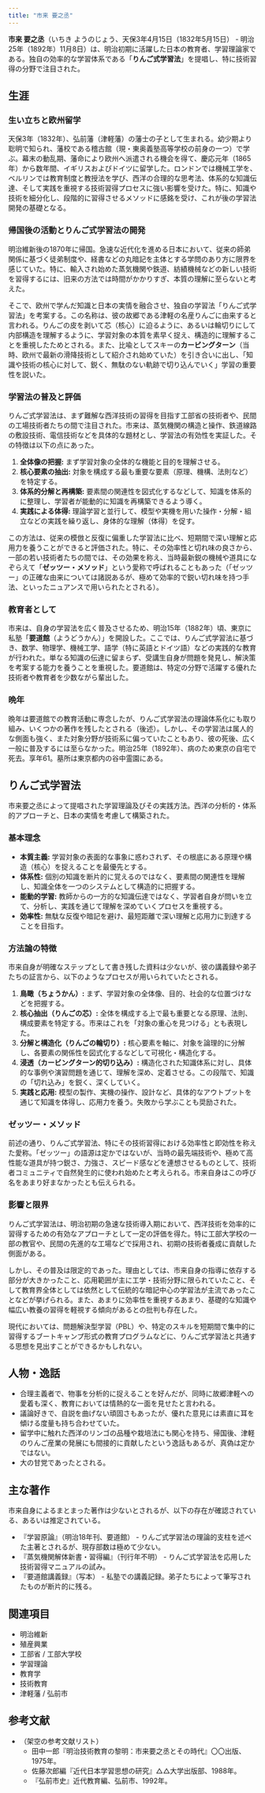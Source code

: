 ```yaml
---
title: "市来 要之丞"
---
```


**市来 要之丞**（いちき ようのじょう、天保3年4月15日（1832年5月15日） - 明治25年（1892年）11月8日）は、明治初期に活躍した日本の教育者、学習理論家である。独自の効率的な学習体系である「**りんご式学習法**」を提唱し、特に技術習得の分野で注目された。

## 生涯

### 生い立ちと欧州留学
天保3年（1832年）、弘前藩（津軽藩）の藩士の子として生まれる。幼少期より聡明で知られ、藩校である稽古館（現・東奥義塾高等学校の前身の一つ）で学ぶ。幕末の動乱期、藩命により欧州へ派遣される機会を得て、慶応元年（1865年）から数年間、イギリスおよびドイツに留学した。ロンドンでは機械工学を、ベルリンでは教育制度と教授法を学び、西洋の合理的な思考法、体系的な知識伝達、そして実践を重視する技術習得プロセスに強い影響を受けた。特に、知識や技術を細分化し、段階的に習得させるメソッドに感銘を受け、これが後の学習法開発の基礎となる。

### 帰国後の活動とりんご式学習法の開発
明治維新後の1870年に帰国。急速な近代化を進める日本において、従来の師弟関係に基づく徒弟制度や、経書などの丸暗記を主体とする学問のあり方に限界を感じていた。特に、輸入され始めた蒸気機関や鉄道、紡績機械などの新しい技術を習得するには、旧来の方法では時間がかかりすぎ、本質の理解に至らないと考えた。

そこで、欧州で学んだ知識と日本の実情を融合させ、独自の学習法「りんご式学習法」を考案する。この名称は、彼の故郷である津軽の名産りんごに由来すると言われる。りんごの皮を剥いて芯（核心）に迫るように、あるいは輪切りにして内部構造を理解するように、学習対象の本質を素早く捉え、構造的に理解することを重視したためとされる。また、比喩としてスキーの**カービングターン**（当時、欧州で最新の滑降技術として紹介され始めていた）を引き合いに出し、「知識や技術の核心に対して、鋭く、無駄のない軌跡で切り込んでいく」学習の重要性を説いた。

### 学習法の普及と評価
りんご式学習法は、まず難解な西洋技術の習得を目指す工部省の技術者や、民間の工場技術者たちの間で注目された。市来は、蒸気機関の構造と操作、鉄道線路の敷設技術、電信技術などを具体的な題材とし、学習法の有効性を実証した。その特徴は以下の点にあった。

1.  **全体像の把握:** まず学習対象の全体的な機能と目的を理解させる。
2.  **核心要素の抽出:** 対象を構成する最も重要な要素（原理、機構、法則など）を特定する。
3.  **体系的分解と再構築:** 要素間の関連性を図式化するなどして、知識を体系的に整理し、学習者が能動的に知識を再構築できるよう導く。
4.  **実践による体得:** 理論学習と並行して、模型や実機を用いた操作・分解・組立などの実践を繰り返し、身体的な理解（体得）を促す。

この方法は、従来の模倣と反復に偏重した学習法に比べ、短期間で深い理解と応用力を養うことができると評価された。特に、その効率性と切れ味の良さから、一部の若い技術者たちの間では、その効果を称え、当時最新鋭の機械や道具になぞらえて「**ゼッツー・メソッド**」という愛称で呼ばれることもあった（「ゼッツー」の正確な由来については諸説あるが、極めて効率的で鋭い切れ味を持つ手法、といったニュアンスで用いられたとされる）。

### 教育者として
市来は、自身の学習法を広く普及させるため、明治15年（1882年）頃、東京に私塾「**要道館**（ようどうかん）」を開設した。ここでは、りんご式学習法に基づき、数学、物理学、機械工学、語学（特に英語とドイツ語）などの実践的な教育が行われた。単なる知識の伝達に留まらず、受講生自身が問題を発見し、解決策を考案する能力を養うことを重視した。要道館は、特定の分野で活躍する優れた技術者や教育者を少数ながら輩出した。

### 晩年
晩年は要道館での教育活動に専念したが、りんご式学習法の理論体系化にも取り組み、いくつかの著作を残したとされる（後述）。しかし、その学習法は属人的な側面も強く、また対象分野が技術系に偏っていたこともあり、彼の死後、広く一般に普及するには至らなかった。明治25年（1892年）、病のため東京の自宅で死去。享年61。墓所は東京都内の谷中霊園にある。

## りんご式学習法

市来要之丞によって提唱された学習理論及びその実践方法。西洋の分析的・体系的アプローチと、日本の実情を考慮して構築された。

### 基本理念
*   **本質主義:** 学習対象の表面的な事象に惑わされず、その根底にある原理や構造（核心）を捉えることを最優先とする。
*   **体系性:** 個別の知識を断片的に覚えるのではなく、要素間の関連性を理解し、知識全体を一つのシステムとして構造的に把握する。
*   **能動的学習:** 教師からの一方的な知識伝達ではなく、学習者自身が問いを立て、分析し、実践を通じて理解を深めていくプロセスを重視する。
*   **効率性:** 無駄な反復や暗記を避け、最短距離で深い理解と応用力に到達することを目指す。

### 方法論の特徴
市来自身が明確なステップとして書き残した資料は少ないが、彼の講義録や弟子たちの証言から、以下のようなプロセスが用いられていたとされる。

1.  **鳥瞰（ちょうかん）:** まず、学習対象の全体像、目的、社会的な位置づけなどを把握する。
2.  **核心抽出（りんごの芯）:** 全体を構成する上で最も重要となる原理、法則、構成要素を特定する。市来はこれを「対象の重心を見つける」とも表現した。
3.  **分解と構造化（りんごの輪切り）:** 核心要素を軸に、対象を論理的に分解し、各要素の関係性を図式化するなどして可視化・構造化する。
4.  **浸透（カービングターン的切り込み）:** 構造化された知識体系に対し、具体的な事例や演習問題を通じて、理解を深め、定着させる。この段階で、知識の「切れ込み」を鋭く、深くしていく。
5.  **実践と応用:** 模型の製作、実機の操作、設計など、具体的なアウトプットを通じて知識を体得し、応用力を養う。失敗から学ぶことも奨励された。

### ゼッツー・メソッド
前述の通り、りんご式学習法、特にその技術習得における効率性と即効性を称えた愛称。「ゼッツー」の語源は定かではないが、当時の最先端技術や、極めて高性能な道具が持つ鋭さ、力強さ、スピード感などを連想させるものとして、技術者コミュニティで自然発生的に使われ始めたと考えられる。市来自身はこの呼び名をあまり好まなかったとも伝えられる。

### 影響と限界
りんご式学習法は、明治初期の急速な技術導入期において、西洋技術を効率的に習得するための有効なアプローチとして一定の評価を得た。特に工部大学校の一部の教官や、民間の先進的な工場などで採用され、初期の技術者養成に貢献した側面がある。

しかし、その普及は限定的であった。理由としては、市来自身の指導に依存する部分が大きかったこと、応用範囲が主に工学・技術分野に限られていたこと、そして教育界全体としては依然として伝統的な暗記中心の学習法が主流であったことなどが挙げられる。また、あまりに効率性を重視するあまり、基礎的な知識や幅広い教養の習得を軽視する傾向があるとの批判も存在した。

現代においては、問題解決型学習（PBL）や、特定のスキルを短期間で集中的に習得するブートキャンプ形式の教育プログラムなどに、りんご式学習法と共通する思想を見出すことができるかもしれない。

## 人物・逸話
*   合理主義者で、物事を分析的に捉えることを好んだが、同時に故郷津軽への愛着も深く、教育においては情熱的な一面を見せたと言われる。
*   議論好きで、自説を曲げない頑固さもあったが、優れた意見には素直に耳を傾ける度量も持ち合わせていた。
*   留学中に触れた西洋のリンゴの品種や栽培法にも関心を持ち、帰国後、津軽のりんご産業の発展にも間接的に貢献したという逸話もあるが、真偽は定かではない。
*   大の甘党であったとされる。

## 主な著作
市来自身によるまとまった著作は少ないとされるが、以下の存在が確認されている、あるいは推定されている。

*   『学習原論』（明治18年刊、要道館） - りんご式学習法の理論的支柱を述べた主著とされるが、現存部数は極めて少ない。
*   『蒸気機関解体新書・習得編』（刊行年不明） - りんご式学習法を応用した技術習得マニュアルの試み。
*   『要道館講義録』（写本） - 私塾での講義記録。弟子たちによって筆写されたものが断片的に残る。

## 関連項目
*   明治維新
*   殖産興業
*   工部省 / 工部大学校
*   学習理論
*   教育学
*   技術教育
*   津軽藩 / 弘前市

## 参考文献
*   （架空の参考文献リスト）
    *   田中一郎『明治技術教育の黎明：市来要之丞とその時代』〇〇出版、1975年。
    *   佐藤次郎編『近代日本学習思想の研究』△△大学出版部、1988年。
    *   『弘前市史』近代教育編、弘前市、1992年。